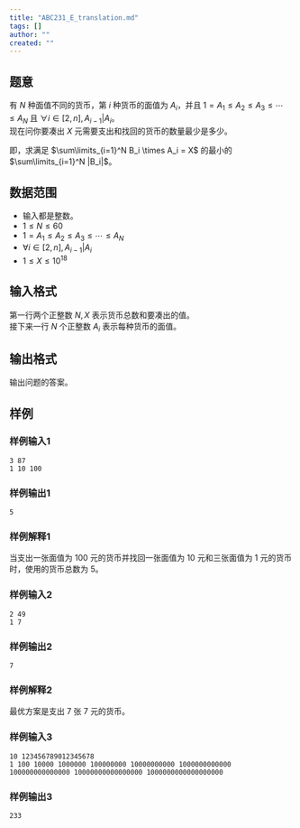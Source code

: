 ```yaml
---
title: "ABC231_E_translation.md"
tags: []
author: ""
created: ""
---
```


## 题意

有 $N$ 种面值不同的货币，第 $i$ 种货币的面值为 $A_i$，并且 $1 = A_1 \le A_2 \le A_3 \le \cdots \le A_N$ 且 $\forall i \in [2,n],A_{i-1}|A_i$。  
现在问你要凑出 $X$ 元需要支出和找回的货币的数量最少是多少。

即，求满足 $\sum\limits_{i=1}^N B_i \times A_i = X$ 的最小的 $\sum\limits_{i=1}^N |B_i|$。

## 数据范围

- 输入都是整数。
- $1 \le N \le 60$
- $1 = A_1 \le A_2 \le A_3 \le \cdots \le A_N$
- $\forall i \in [2,n],A_{i-1}|A_i$
- $1 \le X \le 10^{18}$

## 输入格式

第一行两个正整数 $N,X$ 表示货币总数和要凑出的值。  
接下来一行 $N$ 个正整数 $A_i$ 表示每种货币的面值。

## 输出格式

输出问题的答案。

## 样例

### 样例输入1

```input
3 87
1 10 100

```

### 样例输出1

```output
5

```

### 样例解释1

当支出一张面值为 $100$ 元的货币并找回一张面值为 $10$ 元和三张面值为 $1$ 元的货币时，使用的货币总数为 $5$。

### 样例输入2

```input
2 49
1 7

```

### 样例输出2

```output
7

```

### 样例解释2

最优方案是支出 $7$ 张 $7$ 元的货币。

### 样例输入3

```input
10 123456789012345678
1 100 10000 1000000 100000000 10000000000 1000000000000 100000000000000 10000000000000000 1000000000000000000

```

### 样例输出3

```output
233

```

